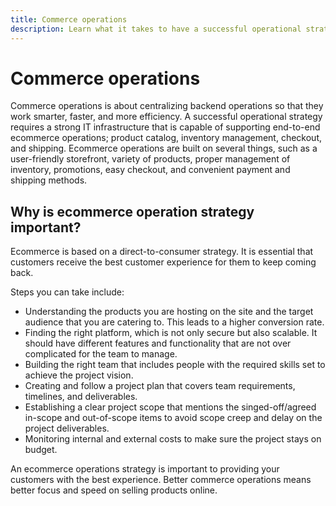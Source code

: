 ```yaml
---
title: Commerce operations
description: Learn what it takes to have a successful operational strategy for your ecommerce business.
---
```


# Commerce operations

Commerce operations is about centralizing backend operations so that they work smarter, faster, and more efficiency. A successful operational strategy requires a strong IT infrastructure that is capable of supporting end-to-end ecommerce operations; product catalog, inventory management, checkout, and shipping. Ecommerce operations are built on several things, such as a user-friendly storefront, variety of products, proper management of inventory, promotions, easy checkout, and convenient payment and shipping methods.

## Why is ecommerce operation strategy important?

Ecommerce is based on a direct-to-consumer strategy. It is essential that customers receive the best customer experience for them to keep coming back. 

Steps you can take include:

- Understanding the products you are hosting on the site and the target audience that you are catering to. This leads to a higher conversion rate.
- Finding the right platform, which is not only secure but also scalable. It should have different features and functionality that are not over complicated for the team to manage.
- Building the right team that includes people with the required skills set to achieve the project vision.
- Creating and follow a project plan that covers team requirements, timelines, and deliverables.
- Establishing a clear project scope that mentions the singed-off/agreed in-scope and out-of-scope items to avoid scope creep and delay on the project deliverables.
- Monitoring internal and external costs to make sure the project stays on budget.

An ecommerce operations strategy is important to providing your customers with the best experience. Better commerce operations means better focus and speed on selling products online.
